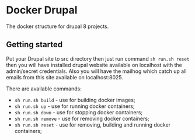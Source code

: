 # Docker Drupal

The docker structure for drupal 8 projects.

## Getting started

Put your Drupal site to src directory then just run command `sh run.sh reset` then you will have installed drupal
website available on localhost with the admin/secret credentials. Also you will have the mailhog which catch up all
emails from this site available on localhost:8025.


There are available commands:

* `sh run.sh build` - use for building docker images;
* `sh run.sh up` - use for running docker containers;
* `sh run.sh down` - use for stopping docker containers;
* `sh run.sh remove` - use for removing docker containers;
* `sh run.sh reset` - use for removing, building and running docker containers;
